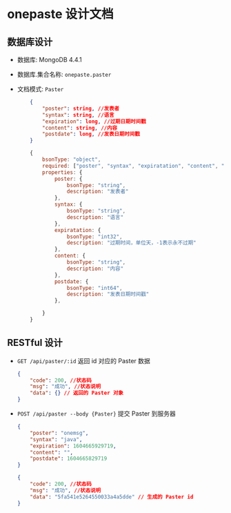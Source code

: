 # onepaste 设计文档

## 数据库设计

- 数据库: MongoDB 4.4.1  
- 数据库.集合名称: `onepaste.paster`  
- 文档模式: `Paster`

    ```json
        {
            "poster": string, //发表者
            "syntax": string, //语言
            "expiration": long, //过期日期时间戳
            "content": string, //内容
            "postdate": long, //发表日期时间戳
        }
    ```

    ```js
        {
            bsonType: "object",
            required: ["poster", "syntax", "expiratation", "content", "postdate"],
            properties: {
                poster: {
                    bsonType: "string",
                    description: "发表者"
                },
                syntax: {
                    bsonType: "string",
                    description: "语言"
                },
                expiratation: {
                    bsonType: "int32",
                    description: "过期时间，单位天，-1表示永不过期"
                },
                content: {
                    bsonType: "string",
                    description: "内容"
                },
                postdate: {
                    bsonType: "int64",
                    description: "发表日期时间戳"
                },

            }
        }
    ```

## RESTful 设计

- `GET /api/paster/:id` 返回 id 对应的 Paster 数据

    ```json
    {
        "code": 200, //状态码
        "msg": "成功", //状态说明
        "data": {} // 返回的 Paster 对象
    }
    ```

- `POST /api/paster --body {Paster}` 提交 Paster 到服务器

    ```json
    {
        "poster": "onemsg",
        "syntax": "java",
        "expiration": 1604665929719,
        "content": "",
        "postdate": 1604665829719
    }
    ```

    ```json
    {
        "code": 200, //状态码
        "msg": "成功", //状态说明
        "data": "5fa541e5264550033a4a5dde" // 生成的 Paster id
    }
    ```
